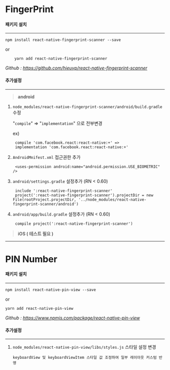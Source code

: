 # FingerPrint


#### 패키지 설치
---
  

    npm install react-native-fingerprint-scanner --save
or
			
		yarn add react-native-fingerprint-scanner

*Github : https://github.com/hieuvp/react-native-fingerprint-scanner*

  
 
#### 추가설정
---

> **android**

1. `node_modules/react-native-fingerprint-scanner/android/build.gradle` 수정

	"`compile`" => "`implementation`" 으로 전부변경

	ex)

  

		compile 'com.facebook.react:react-native:+' =>
		implementation 'com.facebook.react:react-native:+'

  

2. `AndroidMnifest.xml` 접근권한 추가

		<uses-permission android:name="android.permission.USE_BIOMETRIC" />

  

3. `android/settings.gradle` 설정추가 (RN < 0.60)

  

		include ':react-native-fingerprint-scanner'
		project(':react-native-fingerprint-scanner').projectDir = new File(rootProject.projectDir, '../node_modules/react-native-fingerprint-scanner/android')

  

4. `android/app/build.gradle` 설정추가 (RN < 0.60)

		compile project(':react-native-fingerprint-scanner')

> **iOS ( 테스트 필요 )**
---

# PIN Number
#### 패키지 설치
---
  

    npm install react-native-pin-view --save
or
		
	yarn add react-native-pin-view

*Github : https://www.npmjs.com/package/react-native-pin-view*

#### 추가설정
---

 1. `node_modules/react-native-pin-view/libs/styles.js` 스타일 설정 변경


		keyboardView 및 keyboardViewItem 스타일 값 조정하여 일부 레이아웃 커스텀 반영